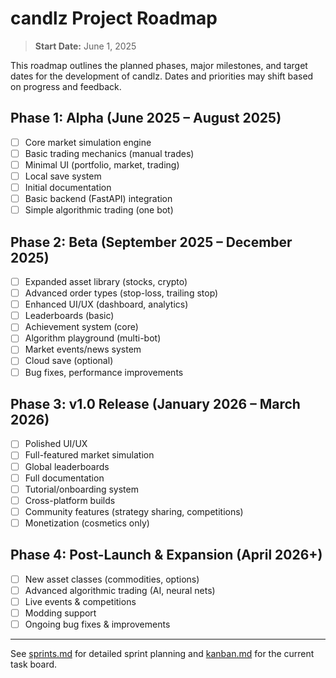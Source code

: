 # candlz Project Roadmap

> **Start Date:** June 1, 2025

This roadmap outlines the planned phases, major milestones, and target dates for the development of candlz. Dates and priorities may shift based on progress and feedback.

## Phase 1: Alpha (June 2025 – August 2025)

- [ ] Core market simulation engine
- [ ] Basic trading mechanics (manual trades)
- [ ] Minimal UI (portfolio, market, trading)
- [ ] Local save system
- [ ] Initial documentation
- [ ] Basic backend (FastAPI) integration
- [ ] Simple algorithmic trading (one bot)

## Phase 2: Beta (September 2025 – December 2025)

- [ ] Expanded asset library (stocks, crypto)
- [ ] Advanced order types (stop-loss, trailing stop)
- [ ] Enhanced UI/UX (dashboard, analytics)
- [ ] Leaderboards (basic)
- [ ] Achievement system (core)
- [ ] Algorithm playground (multi-bot)
- [ ] Market events/news system
- [ ] Cloud save (optional)
- [ ] Bug fixes, performance improvements

## Phase 3: v1.0 Release (January 2026 – March 2026)

- [ ] Polished UI/UX
- [ ] Full-featured market simulation
- [ ] Global leaderboards
- [ ] Full documentation
- [ ] Tutorial/onboarding system
- [ ] Cross-platform builds
- [ ] Community features (strategy sharing, competitions)
- [ ] Monetization (cosmetics only)

## Phase 4: Post-Launch & Expansion (April 2026+)

- [ ] New asset classes (commodities, options)
- [ ] Advanced algorithmic trading (AI, neural nets)
- [ ] Live events & competitions
- [ ] Modding support
- [ ] Ongoing bug fixes & improvements

---

See [sprints.md](sprints.md) for detailed sprint planning and [kanban.md](kanban.md) for the current task board.
